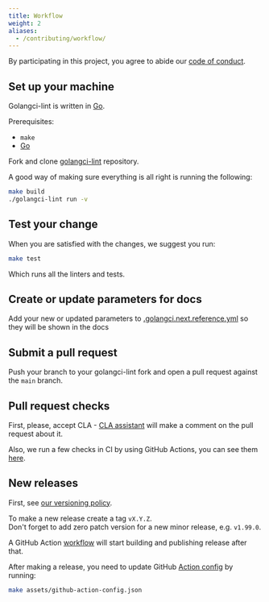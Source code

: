 ```yaml
---
title: Workflow
weight: 2
aliases:
  - /contributing/workflow/
---
```


By participating in this project, you agree to abide our [code of conduct](https://github.com/golangci/golangci-lint?tab=coc-ov-file).

## Set up your machine

Golangci-lint is written in [Go](https://go.dev).

Prerequisites:

- `make`
- [Go](https://go.dev/doc/install)

Fork and clone [golangci-lint](https://github.com/golangci/golangci-lint) repository.

A good way of making sure everything is all right is running the following:

```bash
make build
./golangci-lint run -v
```

## Test your change

When you are satisfied with the changes, we suggest you run:

```bash
make test
```

Which runs all the linters and tests.

## Create or update parameters for docs

Add your new or updated parameters to [.golangci.next.reference.yml](https://github.com/golangci/golangci-lint/blob/HEAD/.golangci.next.reference.yml) so they will be shown in the docs

## Submit a pull request

Push your branch to your golangci-lint fork and open a pull request against the
`main` branch.

## Pull request checks

First, please, accept CLA - [CLA assistant](https://cla-assistant.io/) will make a comment on the pull request about it.

Also, we run a few checks in CI by using GitHub Actions, you can see them [here](https://github.com/golangci/golangci-lint/blob/HEAD/.github/workflows).

## New releases

First, see [our versioning policy](/docs/product/roadmap/#versioning-policy).

To make a new release create a tag `vX.Y.Z`.  
Don't forget to add zero patch version for a new minor release, e.g. `v1.99.0`.

A GitHub Action [workflow](https://github.com/golangci/golangci-lint/blob/HEAD/.github/workflows/release.yml) will start building and publishing release after that.

After making a release, you need to update GitHub [Action config](https://github.com/golangci/golangci-lint/blob/HEAD/assets/github-action-config.json) by running:

```bash
make assets/github-action-config.json
```
